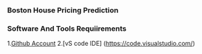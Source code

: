 ### Boston House Pricing Prediction
### Software And Tools Requiirements

1.[Github Account](https://github.com)
2.[vS code IDE] (https://code.visualstudio.com/)